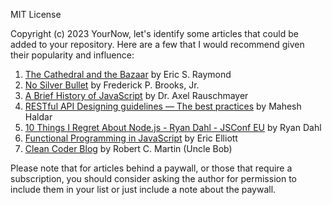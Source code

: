 MIT License

Copyright (c) 2023 YourNow, let's identify some articles that could be added to your repository. Here are a few that I would recommend given their popularity and influence:

1. [The Cathedral and the Bazaar](http://www.catb.org/~esr/writings/cathedral-bazaar/) by Eric S. Raymond
2. [No Silver Bullet](https://ieeexplore.ieee.org/document/1663532) by Frederick P. Brooks, Jr.
3. [A Brief History of JavaScript](https://www.youtube.com/watch?v=Sh6lK57Cuk4) by Dr. Axel Rauschmayer
4. [RESTful API Designing guidelines — The best practices](https://hackernoon.com/restful-api-designing-guidelines-the-best-practices-60e1d954e7c9) by Mahesh Haldar
5. [10 Things I Regret About Node.js - Ryan Dahl - JSConf EU](https://www.youtube.com/watch?v=M3BM9TB-8yA) by Ryan Dahl
6. [Functional Programming in JavaScript](https://medium.com/javascript-scene/master-the-javascript-interview-what-is-functional-programming-7f218c68b3a0) by Eric Elliott
7. [Clean Coder Blog](https://blog.cleancoder.com/) by Robert C. Martin (Uncle Bob)

Please note that for articles behind a paywall, or those that require a subscription, you should consider asking the author for permission to include them in your list or just include a note about the paywall.

